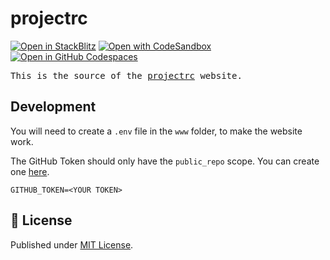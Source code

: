 # projectrc

[![Open in StackBlitz](https://developer.stackblitz.com/img/open_in_stackblitz.svg)](https://stackblitz.com/github/luxass/projectrc/tree/main/www)
[![Open with CodeSandbox](https://assets.codesandbox.io/github/button-edit-lime.svg)](https://codesandbox.io/p/sandbox/github/luxass/projectrc/tree/main/www)
[![Open in GitHub Codespaces](https://github.com/codespaces/badge.svg)](https://codespaces.new/luxass/projectrc?devcontainer_path=.devcontainer/www/devcontainer.json)

<samp>This is the source of the <a href="https://projectrc.luxass.dev">projectrc</a> website.</samp>

## Development

You will need to create a `.env` file in the `www` folder, to make the website work.

The GitHub Token should only have the `public_repo` scope. You can create one [here](https://github.com/settings/personal-access-tokens/new).
```env
GITHUB_TOKEN=<YOUR TOKEN>
```


## 📄 License

Published under [MIT License](./LICENSE).
